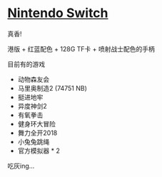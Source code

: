 # [Nintendo Switch](https://www.nintendo.com/switch/)

真香!  

港版 + 红蓝配色 + 128G TF卡 + 喷射战士配色的手柄

目前有的游戏

- 动物森友会
- 马里奥制造2 (74751 NB)
- 挺进地牢
- 异度神剑2
- 有氧拳击
- 健身环大冒险
- 舞力全开2018
- 小兔兔跳绳
- 官方模拟器 * 2

吃灰ing...
